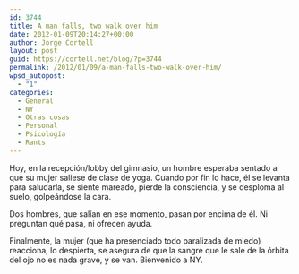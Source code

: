 ```yaml
---
id: 3744
title: A man falls, two walk over him
date: 2012-01-09T20:14:27+00:00
author: Jorge Cortell
layout: post
guid: https://cortell.net/blog/?p=3744
permalink: /2012/01/09/a-man-falls-two-walk-over-him/
wpsd_autopost:
  - "1"
categories:
  - General
  - NY
  - Otras cosas
  - Personal
  - Psicología
  - Rants
---
```

Hoy, en la recepción/lobby del gimnasio, un hombre esperaba sentado a que su mujer saliese de clase de yoga. Cuando por fin lo hace, él se levanta para saludarla, se siente mareado, pierde la consciencia, y se desploma al suelo, golpeándose la cara.

Dos hombres, que salían en ese momento, pasan por encima de él. Ni preguntan qué pasa, ni ofrecen ayuda.

Finalmente, la mujer (que ha presenciado todo paralizada de miedo) reacciona, lo despierta, se asegura de que la sangre que le sale de la órbita del ojo no es nada grave, y se van. Bienvenido a NY.